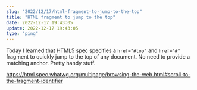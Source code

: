 ```yaml
---
slug: "2022/12/17/html-fragment-to-jump-to-the-top"
title: "HTML fragment to jump to the top"
date: 2022-12-17 19:43:05
update: 2022-12-17 19:43:05
type: "ping"
---
```


Today I learned that HTML5 spec specifies a `href="#top"` and `href="#"` fragment to quickly jump to the top of any document. No need to provide a matching anchor. Pretty handy stuff.

https://html.spec.whatwg.org/multipage/browsing-the-web.html#scroll-to-the-fragment-identifier
